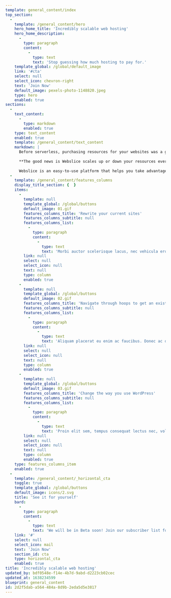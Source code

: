 ```yaml
---
template: general_content/index
top_section:
  -
    template: /general_content/hero
    hero_home_title: 'Incredibly scalable web hosting'
    hero_home_description:
      -
        type: paragraph
        content:
          -
            type: text
            text: 'Stop guessing how much hosting to pay for.'
    template_global: /global/default_image
    link: '#cta'
    select: null
    select_icon: chevron-right
    text: 'Join Now'
    default_image: pexels-photo-1148820.jpeg
    type: hero
    enabled: true
sections:
  -
    text_content:
      -
        type: markdown
        enabled: true
    type: text_content
    enabled: true
    template: /general_content/text_content
    markdown: |
      Before serverless, purchasing resources for your websites was a guessing game. If you underestimated, unexpected traffic to your website could result in an overloaded, underperforming server. If you overestimated, you spent good money on resources you didn’t need.
      
      **The good news is Webslice scales up or down your resources every time your site needs it.**
      
      Webslice is an easy-to-use platform that helps you take advantage of autoscaling. Wrapping serverless hosting up into one easy-to-use platform, so you can stop guessing how many resources you need.
  -
    template: /general_content/features_columns
    display_title_section: {  }
    items:
      -
        template: null
        template_global: /global/buttons
        default_image: 01.gif
        features_columns_title: 'Rewrite your current sites'
        features_columns_subtitle: null
        features_columns_list:
          -
            type: paragraph
            content:
              -
                type: text
                text: 'Morbi auctor scelerisque lacus, nec vehicula eros tempus at. Vestibulum scelerisque finibus leo ac aliquam.'
        link: null
        select: null
        select_icon: null
        text: null
        type: column
        enabled: true
      -
        template: null
        template_global: /global/buttons
        default_image: 02.gif
        features_columns_title: 'Navigate through hoops to get an existing PHP application working'
        features_columns_subtitle: null
        features_columns_list:
          -
            type: paragraph
            content:
              -
                type: text
                text: 'Aliquam placerat eu enim ac faucibus. Donec ac diam congue, lobortis magna nec, fermentum arcu. '
        link: null
        select: null
        select_icon: null
        text: null
        type: column
        enabled: true
      -
        template: null
        template_global: /global/buttons
        default_image: 03.gif
        features_columns_title: 'Change the way you use WordPress'
        features_columns_subtitle: null
        features_columns_list:
          -
            type: paragraph
            content:
              -
                type: text
                text: 'Proin elit sem, tempus consequat lectus nec, volutpat hendrerit ligula. Phasellus molestie blandit erat.'
        link: null
        select: null
        select_icon: null
        text: null
        type: column
        enabled: true
    type: features_columns_item
    enabled: true
  -
    template: /general_content/_horizontal_cta
    toggle: true
    template_global: /global/buttons
    default_image: icons/2.svg
    title: 'See it for yourself'
    bard:
      -
        type: paragraph
        content:
          -
            type: text
            text: 'We will be in Beta soon! Join our subscriber list for updates on the Webslice platform and access to the beta when it is released.'
    link: '#'
    select: null
    select_icon: mail
    text: 'Join Now'
    section_id: cta
    type: horizontal_cta
    enabled: true
title: 'Incredibly scalable web hosting'
updated_by: bdf0548e-f14e-4b7d-9abd-d2223cb02cec
updated_at: 1638234599
blueprint: general_content
id: 2d2f5dab-a564-484a-8d9b-2eda5d5e3817
---
```

